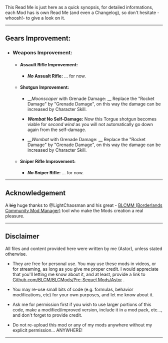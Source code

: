 This Read Me is just here as a quick synopsis, for detailed informations, each Mod has is own Read Me (and even a Changelog), so don't hesitate -whoosh!- to give a look on it.

* * * * *

## Gears Improvement:

- ### Weapons Improvement:

  - #### Assault Rifle Improvement: 

    - __*No* Assualt Rifle:__ ... for now.
 
  - #### Shotgun Improvement:
 
    - __*Moonscaper* with Grenade Damage: __ Replace the "Rocket Damage" by "Grenade Damage", on this way the damage can be increased by Character Skill.

    - __*Wombat* No Self-Damage:__ Now this Torgue shotgun becomes viable for *second wind* as you will not automatically go down again from the self-damage.

    - __*Wombat* with Grenade Damage: __ Replace the "Rocket Damage" by "Grenade Damage", on this way the damage can be increased by Character Skill.

  - #### Sniper Rifle Improvement:

     - __*No* Sniper Rifle:__ ... for now.


* * * * *
 
## Acknowledgement

A ~~big~~ huge thanks to @LightChaosman and his great - [BLCMM (Borderlands Community Mod Manager)](https://github.com/BLCM/BLCMods/wiki/Borderlands-Community-Mod-Manager) tool who make the Mods creation a real pleasure. 

 * * * * *
 
## Disclaimer

All files and content provided here were written by me (Astor), unless stated otherwise.

- They are free for personal use. You may use these mods in videos, or for streaming, as long as you give me proper credit. I would appreciate that you'll letting me know about it, and at least, provide a link to [Github.com/BLCM/BLCMods/Pre-Sequel Mods/Astor](https://github.com/BLCM/BLCMods/tree/master/Pre%20Sequel%20Mods/Astor) .

- You may re-use small bits of code (e.g. formulas, behavior modifications, etc) for your own purposes, and let me know about it. 

- Ask me for permission first if you wish to use larger portions of this code, make a modified/improved version, include it in a mod pack, etc..., and don't forget to provide credit.

- Do not re-upload this mod or any of my mods anywhere without my explicit permission... ANYWHERE!

 * * * * *
